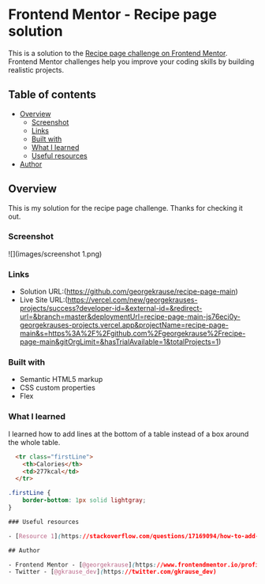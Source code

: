 # Frontend Mentor - Recipe page solution

This is a solution to the [Recipe page challenge on Frontend Mentor](https://www.frontendmentor.io/challenges/recipe-page-KiTsR8QQKm). Frontend Mentor challenges help you improve your coding skills by building realistic projects. 

## Table of contents

- [Overview](#overview)
  - [Screenshot](#screenshot)
  - [Links](#links)
  - [Built with](#built-with)
  - [What I learned](#what-i-learned)
  - [Useful resources](#useful-resources)
- [Author](#author)

## Overview

This is my solution for the recipe page challenge. Thanks for checking it out.

### Screenshot

![](images/screenshot 1.png)

### Links

- Solution URL:(https://github.com/georgekrause/recipe-page-main)
- Live Site URL:(https://vercel.com/new/georgekrauses-projects/success?developer-id=&external-id=&redirect-url=&branch=master&deploymentUrl=recipe-page-main-js76eci0y-georgekrauses-projects.vercel.app&projectName=recipe-page-main&s=https%3A%2F%2Fgithub.com%2Fgeorgekrause%2Frecipe-page-main&gitOrgLimit=&hasTrialAvailable=1&totalProjects=1)

### Built with

- Semantic HTML5 markup
- CSS custom properties
- Flex

### What I learned

I learned how to add lines at the bottom of a table instead of a box around the whole table.

```html
  <tr class="firstLine">
    <th>Calories</th>
    <td>277kcal</td>
  </tr>
```
```css
.firstLine {
    border-bottom: 1px solid lightgray;
}

### Useful resources

- [Resource 1](https://stackoverflow.com/questions/17169094/how-to-add-horizontal-line-in-a-table) - This helped me for customizing a table.

## Author

- Frontend Mentor - [@georgekrause](https://www.frontendmentor.io/profile/georgekrause)
- Twitter - [@gkrause_dev](https://twitter.com/gkrause_dev)